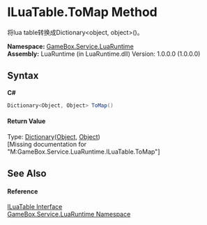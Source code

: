 # ILuaTable.ToMap Method 
 

将lua table转换成Dictionary<object, object>()。

**Namespace:**&nbsp;<a href="0ce109c1-664b-61df-f44d-f1eea7f8a1d9">GameBox.Service.LuaRuntime</a><br />**Assembly:**&nbsp;LuaRuntime (in LuaRuntime.dll) Version: 1.0.0.0 (1.0.0.0)

## Syntax

**C#**<br />
``` C#
Dictionary<Object, Object> ToMap()
```


#### Return Value
Type: <a href="http://msdn2.microsoft.com/zh-cn/library/xfhwa508" target="_blank">Dictionary</a>(<a href="http://msdn2.microsoft.com/zh-cn/library/e5kfa45b" target="_blank">Object</a>, <a href="http://msdn2.microsoft.com/zh-cn/library/e5kfa45b" target="_blank">Object</a>)<br />\[Missing <returns> documentation for "M:GameBox.Service.LuaRuntime.ILuaTable.ToMap"\]

## See Also


#### Reference
<a href="c0ffe4c5-0ec3-a191-4b0f-d09698f486d7">ILuaTable Interface</a><br /><a href="0ce109c1-664b-61df-f44d-f1eea7f8a1d9">GameBox.Service.LuaRuntime Namespace</a><br />
